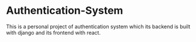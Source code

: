 # Authentication-System
This is a personal project of authentication system which its backend is built with django and its frontend with react. 
